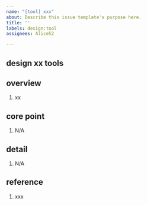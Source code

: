 ```yaml
---
name: "[tool] xxx"
about: Describe this issue template's purpose here.
title: ''
labels: design:tool
assignees: Alice52

---
```


## design xx tools

## overview 

1. xx

## core point

1. N/A

## detail

1. N/A

## reference

1. xxx
